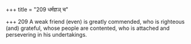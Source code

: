 +++
title = "209 धर्मज्ञञ् च"

+++
209	A weak friend (even) is greatly commended, who is righteous (and) grateful, whose people are contented, who is attached and persevering in his undertakings.